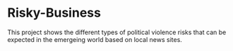 # Risky-Business

This project shows the different types of political violence risks that can be expected in the emergeing world based on local news sites.
